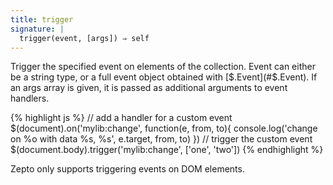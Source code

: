 ```yaml
---
title: trigger
signature: |
  trigger(event, [args]) ⇒ self
---
```


Trigger the specified event on elements of the collection. Event can either be a
string type, or a full event object obtained with [$.Event](#$.Event). If an args
array is given, it is passed as additional arguments to event handlers.

{% highlight js %}
// add a handler for a custom event
$(document).on('mylib:change', function(e, from, to){
  console.log('change on %o with data %s, %s', e.target, from, to)
})
// trigger the custom event
$(document.body).trigger('mylib:change', ['one', 'two'])
{% endhighlight %}

<p class=compat>
  Zepto only supports triggering events on DOM elements.
</p>
